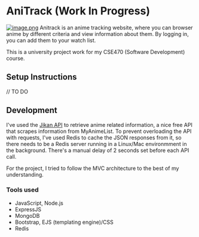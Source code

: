 # AniTrack (Work In Progress)
[![image.png](https://i.postimg.cc/2yNgf2Ds/image.png)](https://postimg.cc/S2Vg6Ljd)
Anitrack is an anime tracking website, where you can browser anime by different criteria and view information about them. By logging in, you can add them to your watch list. 

This is a university project work for my CSE470 (Software Development) course.
## Setup Instructions

// TO DO

## Development

I've used the [Jikan API](https://jikan.docs.apiary.io/#) to retrieve anime related information, a nice free API that scrapes information from MyAnimeList. To prevent overloading the API with requests, I've used Redis to cache the JSON responses from it, so there needs to be a Redis server running in a Linux/Mac environmment in the background. There's a manual delay of 2 seconds set before each API call. 

For the project, I tried to follow the MVC architecture to the best of my understanding. 

### Tools used
* JavaScript, Node.js
* ExpressJS
* MongoDB
* Bootstrap, EJS (templating engine)/CSS
* Redis


